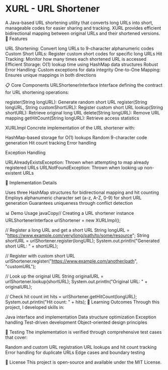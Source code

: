 # XURL - URL Shortener
A Java-based URL shortening utility that converts long URLs into short, manageable codes for easier sharing and tracking. XURL provides efficient bidirectional mapping between original URLs and their shortened versions.
🚀 Features

URL Shortening: Convert long URLs to 9-character alphanumeric codes
Custom Short URLs: Register custom short codes for specific long URLs
Hit Tracking: Monitor how many times each shortened URL is accessed
Efficient Storage: O(1) lookup time using HashMap data structures
Robust Error Handling: Custom exceptions for data integrity
One-to-One Mapping: Ensures unique mappings in both directions

📋 Core Components
URLShortenerInterface
Interface defining the contract for URL shortening operations:

register(String longURL): Generate random short URL
register(String longURL, String customShortURL): Register custom short URL
lookup(String shortURL): Retrieve original long URL
delete(String longURL): Remove URL mapping
getHitCount(String longURL): Retrieve access statistics

XURLImpl
Concrete implementation of the URL shortener with:

HashMap-based storage for O(1) lookups
Random 9-character code generation
Hit count tracking
Error handling

Exception Handling

URLAlreadyExistsException: Thrown when attempting to map already registered URLs
URLNotFoundException: Thrown when looking up non-existent URLs

🔧 Implementation Details

Uses three HashMap structures for bidirectional mapping and hit counting
Employs alphanumeric character set (a-z, A-Z, 0-9) for short URL generation
Guarantees uniqueness through conflict detection

📊 Demo Usage
javaCopy// Creating a URL shortener instance
URLShortenerInterface urlShortener = new XURLImpl();

// Register a long URL and get a short URL
String longURL = "https://www.example.com/very/long/path/to/some/resource";
String shortURL = urlShortener.register(longURL);
System.out.println("Generated short URL: " + shortURL);

// Register with custom short URL
urlShortener.register("https://www.example.com/another/path", "customURL");

// Look up the original URL
String originalURL = urlShortener.lookup(shortURL);
System.out.println("Original URL: " + originalURL);

// Check hit count
int hits = urlShortener.getHitCount(longURL);
System.out.println("Hit count: " + hits);
🧠 Learning Outcomes
Through this project, I developed skills in:

Java interface and implementation
Data structure optimization
Exception handling
Test-driven development
Object-oriented design principles

🧪 Testing
The implementation is verified through comprehensive test cases that cover:

Random and custom URL registration
URL lookups and hit count tracking
Error handling for duplicate URLs
Edge cases and boundary testing

📝 License
This project is open-source and available under the MIT License.

